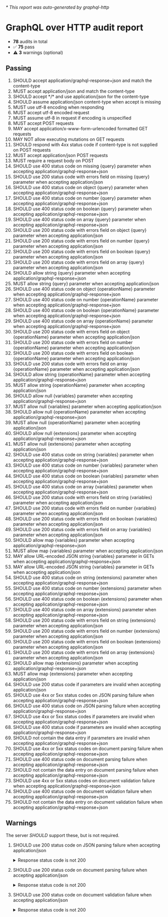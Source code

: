 _* This report was auto-generated by graphql-http_

# GraphQL over HTTP audit report

- **78** audits in total
- ✅ **75** pass
- ⚠️ **3** warnings (optional)

## Passing
1. SHOULD accept application/graphql-response+json and match the content-type
2. MUST accept application/json and match the content-type
3. SHOULD accept \*/\* and use application/json for the content-type
4. SHOULD assume application/json content-type when accept is missing
5. MUST use utf-8 encoding when responding
6. MUST accept utf-8 encoded request
7. MUST assume utf-8 in request if encoding is unspecified
8. MUST accept POST requests
9. MAY accept application/x-www-form-urlencoded formatted GET requests
10. MAY NOT allow executing mutations on GET requests
11. SHOULD respond with 4xx status code if content-type is not supplied on POST requests
12. MUST accept application/json POST requests
13. MUST require a request body on POST
14. SHOULD use 400 status code on missing {query} parameter when accepting application/graphql-response+json
15. SHOULD use 200 status code with errors field on missing {query} parameter when accepting application/json
16. SHOULD use 400 status code on object {query} parameter when accepting application/graphql-response+json
17. SHOULD use 400 status code on number {query} parameter when accepting application/graphql-response+json
18. SHOULD use 400 status code on boolean {query} parameter when accepting application/graphql-response+json
19. SHOULD use 400 status code on array {query} parameter when accepting application/graphql-response+json
20. SHOULD use 200 status code with errors field on object {query} parameter when accepting application/json
21. SHOULD use 200 status code with errors field on number {query} parameter when accepting application/json
22. SHOULD use 200 status code with errors field on boolean {query} parameter when accepting application/json
23. SHOULD use 200 status code with errors field on array {query} parameter when accepting application/json
24. SHOULD allow string {query} parameter when accepting application/graphql-response+json
25. MUST allow string {query} parameter when accepting application/json
26. SHOULD use 400 status code on object {operationName} parameter when accepting application/graphql-response+json
27. SHOULD use 400 status code on number {operationName} parameter when accepting application/graphql-response+json
28. SHOULD use 400 status code on boolean {operationName} parameter when accepting application/graphql-response+json
29. SHOULD use 400 status code on array {operationName} parameter when accepting application/graphql-response+json
30. SHOULD use 200 status code with errors field on object {operationName} parameter when accepting application/json
31. SHOULD use 200 status code with errors field on number {operationName} parameter when accepting application/json
32. SHOULD use 200 status code with errors field on boolean {operationName} parameter when accepting application/json
33. SHOULD use 200 status code with errors field on array {operationName} parameter when accepting application/json
34. SHOULD allow string {operationName} parameter when accepting application/graphql-response+json
35. MUST allow string {operationName} parameter when accepting application/json
36. SHOULD allow null {variables} parameter when accepting application/graphql-response+json
37. MUST allow null {variables} parameter when accepting application/json
38. SHOULD allow null {operationName} parameter when accepting application/graphql-response+json
39. MUST allow null {operationName} parameter when accepting application/json
40. SHOULD allow null {extensions} parameter when accepting application/graphql-response+json
41. MUST allow null {extensions} parameter when accepting application/json
42. SHOULD use 400 status code on string {variables} parameter when accepting application/graphql-response+json
43. SHOULD use 400 status code on number {variables} parameter when accepting application/graphql-response+json
44. SHOULD use 400 status code on boolean {variables} parameter when accepting application/graphql-response+json
45. SHOULD use 400 status code on array {variables} parameter when accepting application/graphql-response+json
46. SHOULD use 200 status code with errors field on string {variables} parameter when accepting application/json
47. SHOULD use 200 status code with errors field on number {variables} parameter when accepting application/json
48. SHOULD use 200 status code with errors field on boolean {variables} parameter when accepting application/json
49. SHOULD use 200 status code with errors field on array {variables} parameter when accepting application/json
50. SHOULD allow map {variables} parameter when accepting application/graphql-response+json
51. MUST allow map {variables} parameter when accepting application/json
52. MAY allow URL-encoded JSON string {variables} parameter in GETs when accepting application/graphql-response+json
53. MAY allow URL-encoded JSON string {variables} parameter in GETs when accepting application/json
54. SHOULD use 400 status code on string {extensions} parameter when accepting application/graphql-response+json
55. SHOULD use 400 status code on number {extensions} parameter when accepting application/graphql-response+json
56. SHOULD use 400 status code on boolean {extensions} parameter when accepting application/graphql-response+json
57. SHOULD use 400 status code on array {extensions} parameter when accepting application/graphql-response+json
58. SHOULD use 200 status code with errors field on string {extensions} parameter when accepting application/json
59. SHOULD use 200 status code with errors field on number {extensions} parameter when accepting application/json
60. SHOULD use 200 status code with errors field on boolean {extensions} parameter when accepting application/json
61. SHOULD use 200 status code with errors field on array {extensions} parameter when accepting application/json
62. SHOULD allow map {extensions} parameter when accepting application/graphql-response+json
63. MUST allow map {extensions} parameter when accepting application/json
64. SHOULD use 200 status code if parameters are invalid when accepting application/json
65. SHOULD use 4xx or 5xx status codes on JSON parsing failure when accepting application/graphql-response+json
66. SHOULD use 400 status code on JSON parsing failure when accepting application/graphql-response+json
67. SHOULD use 4xx or 5xx status codes if parameters are invalid when accepting application/graphql-response+json
68. SHOULD use 400 status code if parameters are invalid when accepting application/graphql-response+json
69. SHOULD not contain the data entry if parameters are invalid when accepting application/graphql-response+json
70. SHOULD use 4xx or 5xx status codes on document parsing failure when accepting application/graphql-response+json
71. SHOULD use 400 status code on document parsing failure when accepting application/graphql-response+json
72. SHOULD not contain the data entry on document parsing failure when accepting application/graphql-response+json
73. SHOULD use 4xx or 5xx status codes on document validation failure when accepting application/graphql-response+json
74. SHOULD use 400 status code on document validation failure when accepting application/graphql-response+json
75. SHOULD not contain the data entry on document validation failure when accepting application/graphql-response+json

## Warnings
The server _SHOULD_ support these, but is not required.

  1. SHOULD use 200 status code on JSON parsing failure when accepting application/json<br />

      <details>
      <summary>Response status code is not 200</summary>
      
      ```json
      {
        "statusText": "Bad Request",
        "status": 400,
        "headers": {
          "date": "<timestamp>",
          "content-type": "application/json; charset=utf-8",
          "content-length": "57",
          "connection": "close"
        },
        "body": {
          "errors": [
            {
              "path": [],
              "message": "Unable to parse JSON"
            }
          ]
        }
      }
      ```
      </details>
      
  2. SHOULD use 200 status code on document parsing failure when accepting application/json<br />

      <details>
      <summary>Response status code is not 200</summary>
      
      ```json
      {
        "statusText": "Bad Request",
        "status": 400,
        "headers": {
          "date": "<timestamp>",
          "content-type": "application/json; charset=utf-8",
          "content-length": "95",
          "connection": "close"
        },
        "body": {
          "errors": [
            {
              "path": [],
              "message": "Operation of this type is not allowed and has been blocked"
            }
          ]
        }
      }
      ```
      </details>
      
  3. SHOULD use 200 status code on document validation failure when accepting application/json<br />

      <details>
      <summary>Response status code is not 200</summary>
      
      ```json
      {
        "statusText": "Bad Request",
        "status": 400,
        "headers": {
          "date": "<timestamp>",
          "content-type": "application/json; charset=utf-8",
          "content-length": "95",
          "connection": "close"
        },
        "body": {
          "errors": [
            {
              "path": [],
              "message": "Operation of this type is not allowed and has been blocked"
            }
          ]
        }
      }
      ```
      </details>
      

